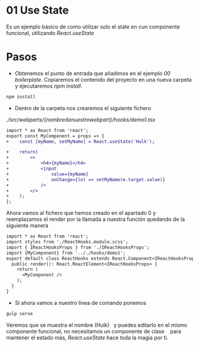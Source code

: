 # 01 Use State

Es un ejemplo básico de como utilizar solo el state en cun componente funcional, utilizando 
_React.useState_

# Pasos

- Obtenemos el punto de entrada que añadimos en el ejemplo _00 boilerplate_. Copiaremos el contenido del proyecto en una nueva carpeta y ejecutaremos  _npm install_.

```bash
npm install
```

- Dentro de la carpeta nos crearemos el siguiente fichero

_./src/webparts/{nombredenuestrowebpart}/hooks/demo1.tsx_

```diff
import * as React from 'react';
export const MyComponent = props => {
+    const [myName, setMyName] = React.useState('Hulk');

+    return(
+        <>
+            <h4>{myName}</h4>
+            <input
+                value={myName}
+                onChange={(e) => setMyName(e.target.value)}
+            />
+        </>
+    );
};
```
Ahora vamos al fichero que hemos creado en el apartado 0 y reemplazamos el render por la llamada a nuestra función quedando de la siguiente manera
```diff
import * as React from 'react';
import styles from './ReactHooks.module.scss';
import { IReactHooksProps } from './IReactHooksProps';
import {MyComponent} from '.././hooks/demo1';
export default class ReactHooks extends React.Component<IReactHooksProps, {}> {
  public render(): React.ReactElement<IReactHooksProps> {
    return (
      <MyComponent />
    );
  }
}
```
- Si ahora vamos a nuestro linea de comando ponemos 

```bash
gulp serve 
```
Veremos que se muestra el nombre (Hulk) 
  y puedes editarlo en el mismo componente funcional, no necesitamos un componente de clase
   para mantener el estado más, _React.useState_ hace toda la magia por ti.